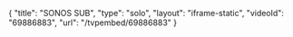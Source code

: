 {
    "title": "SONOS SUB",
    "type": "solo",
    "layout": "iframe-static",
    "videoId": "69886883",
    "url": "\/tvpembed\/69886883"
}